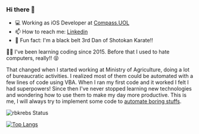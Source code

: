 ### Hi there 👋



- 💻 Working as iOS Developer at [Compass.UOL](https://www.compass.uol/)
- 📫 How to reach me: [Linkedin](https://www.linkedin.com/in/romulo-krebs/)
- :martial_arts_uniform: Fun fact: I'm a black belt 3rd Dan of Shotokan Karate!!


:man_technologist: I've been learning coding since 2015. Before that I used to hate computers, really!! :stuck_out_tongue_closed_eyes:


That changed when I started working at Ministry of Agriculture, doing a lot of bureaucratic activities. I realized most of them could be automated with a few lines of code using VBA.
When I ran my first code and it worked I felt I had superpowers! Since then I've never stopped learning new technologies and wondering how to use them to make my day more productive. This is me, I will always try to implement some code to [automate boring stuffs](https://automatetheboringstuff.com/).


![rbkrebs Status](https://github-readme-stats.vercel.app/api?username=rbkrebs&show_icons=true&theme=radical)

[![Top Langs](https://github-readme-stats.vercel.app/api/top-langs/?username=rbkrebs&layout=compact&theme=radical)](https://github.com/rbkrebs/github-readme-stats)

